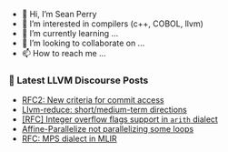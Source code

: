 - 👋 Hi, I’m Sean Perry
- 👀 I’m interested in compilers (c++, COBOL, llvm)
- 🌱 I’m currently learning ...
- 💞️ I’m looking to collaborate on ...
- 📫 How to reach me ...

<!---
s66perry/s66perry is a ✨ special ✨ repository because its `README.md` (this file) appears on your GitHub profile.
You can click the Preview link to take a look at your changes.
--->
### 📕 Latest LLVM Discourse Posts

<!-- DISCOURSE-LLVM:START -->
- [RFC2: New criteria for commit access](https://discourse.llvm.org/t/rfc2-new-criteria-for-commit-access/77110#post_3)
- [Llvm-reduce: short/medium-term directions](https://discourse.llvm.org/t/llvm-reduce-short-medium-term-directions/64591?page=2#post_42)
- [[RFC] Integer overflow flags support in `arith` dialect](https://discourse.llvm.org/t/rfc-integer-overflow-flags-support-in-arith-dialect/76025#post_20)
- [Affine-Parallelize not parallelizing some loops](https://discourse.llvm.org/t/affine-parallelize-not-parallelizing-some-loops/77124#post_1)
- [RFC: MPS dialect in MLIR](https://discourse.llvm.org/t/rfc-mps-dialect-in-mlir/77102#post_13)
<!-- DISCOURSE-LLVM:END -->
